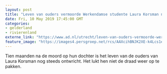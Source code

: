 ```yaml
---
layout: post
title: "Leven van ouders vermoorde Werkendamse studente Laura Korsman nog steeds ontwricht"
date: Fri, 10 May 2019 17:45:00 GMT
categories: 
- gelderland 
- rivierenland 
externe_link: "https://www.ad.nl/utrecht/leven-van-ouders-vermoorde-werkendamse-studente-laura-korsman-nog-steeds-ontwricht~a1c7fdb8/"
feature_image: "https://images4.persgroep.net/rcs/AAXcihBNJK2XE-k4Lcs1eSo5IFE/diocontent/128246601/_fitwidth/400/?appId=21791a8992982cd8da851550a453bd7f&quality=0.7"
---
```


Tien maanden na de moord op hun dochter is het leven van de ouders van Laura Korsman nog steeds ontwricht. Het lukt hen niet de draad weer op te pakken.
